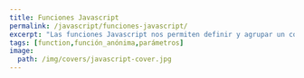 ```yaml
---
title: Funciones Javascript
permalink: /javascript/funciones-javascript/
excerpt: "Las funciones Javascript nos permiten definir y agrupar un conjunto de sentencias las cuales podemos invocar desde diferentes partes de nuestro programa."
tags: [function,función_anónima,parámetros]
image:
  path: /img/covers/javascript-cover.jpg
---
```


